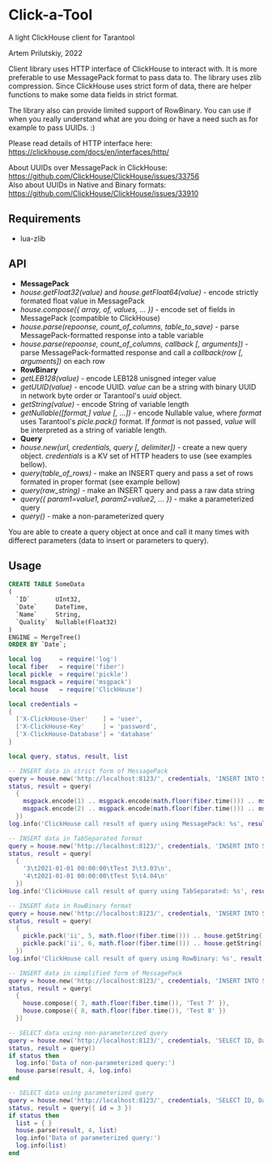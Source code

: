 # Click-a-Tool
A light ClickHouse client for Tarantool

Artem Prilutskiy, 2022

Client library uses HTTP interface of ClickHouse to interact with. It is more preferable to use MessagePack format to pass data to. The library uses zlib compression. Since ClickHouse uses strict form of data, there are helper functions to make some data fields in strict format.

The library also can provide limited support of RowBinary. You can use if when you really understand what are you doing or have a need such as for example to pass UUIDs. :)

Please read details of HTTP interface here: https://clickhouse.com/docs/en/interfaces/http/

About UUIDs over MessagePack in ClickHouse: https://github.com/ClickHouse/ClickHouse/issues/33756 \
Also about UUIDs in Native and Binary formats: https://github.com/ClickHouse/ClickHouse/issues/33910

## Requirements

* lua-zlib

## API

* **MessagePack**
* *house.getFloat32(value)* and *house.getFloat64(value)* - encode strictly formated float value in MessagePack
* *house.compose({ array, of, values, ... })* - encode set of fields in MessagePack (compatible to ClickHouse)
* *house.parse(repoonse, count_of_columns, table_to_save)* - parse MessagePack-formatted response into a table variable
* *house.parse(repoonse, count_of_columns, callback [, arguments])* - parse MessagePack-formatted response and call a *callback(row [, arguments])* on each row 
* **RowBinary**
* *getLEB128(value)* - encode LEB128 unisgned integer value
* *getUUID(value)* - encode UUID. *value* can be a string with binary UUID in network byte order or Tarantool's *uuid* object.
* *getString(value)* - encode String of variable length
* *getNullable([format,] value [, ...])* - encode Nullable value, where *format* uses Tarantool's *picle.pack()* format. If *format* is not passed, *value* will be interpreted as a string of variable length.
* **Query**
* *house.new(url, credentials, query [, delimiter])* - create a new query object. *credentials* is a KV set of HTTP headers to use (see examples bellow).
* *query(table_of_rows)* - make an INSERT query and pass a set of rows formated in proper format (see example bellow)
* *query(raw_string)* - make an INSERT query and pass a raw data string
* *query({ param1=value1, param2=value2, ... })* - make a parameterized query
* *query()* - make a non-parameterized query

You are able to create a query object at once and call it many times with differect parameters (data to insert or parameters to query).

## Usage

```SQL
CREATE TABLE SomeData
(
  `ID`       UInt32,
  `Date`     DateTime,
  `Name`     String,
  `Quality`  Nullable(Float32)
)
ENGINE = MergeTree()
ORDER BY `Date`;
```

```Lua
local log     = require('log')
local fiber   = require('fiber')
local pickle  = require('pickle')
local msgpack = require('msgpack')
local house   = require('ClickHouse')

local credentials =
{
  ['X-ClickHouse-User'    ] = 'user',
  ['X-ClickHouse-Key'     ] = 'password',
  ['X-ClickHouse-Database'] = 'database'
}

local query, status, result, list

-- INSERT data in strict form of MessagePack
query = house.new('http://localhost:8123/', credentials, 'INSERT INTO SomeData (ID, Date, Name, Quality) FORMAT MsgPack')
status, result = query(
  {
    msgpack.encode(1) .. msgpack.encode(math.floor(fiber.time())) .. msgpack.encode('Test 1') .. house.getFloat32(1.01),
    msgpack.encode(2) .. msgpack.encode(math.floor(fiber.time())) .. msgpack.encode('Test 2') .. house.getFloat32(2.02)
  })
log.info('ClickHouse call result of query using MessagePack: %s', result)

-- INSERT data in TabSeparated format
query = house.new('http://localhost:8123/', credentials, 'INSERT INTO SomeData (ID, Date, Name, Quality) FORMAT TabSeparated')
status, result = query(
  {
    '3\t2021-01-01 00:00:00\tTest 3\t3.03\n',
    '4\t2021-01-01 00:00:00\tTest 5\t4.04\n'
  })
log.info('ClickHouse call result of query using TabSeparated: %s', result)

-- INSERT data in RowBinary format
query = house.new('http://localhost:8123/', credentials, 'INSERT INTO SomeData (ID, Date, Name, Quality) FORMAT RowBinary')
status, result = query(
  {
    pickle.pack('ii', 5, math.floor(fiber.time())) .. house.getString('Test 5') .. house.getNullable('f', 5.05),
    pickle.pack('ii', 6, math.floor(fiber.time())) .. house.getString('Test 6') .. house.getNullable('f', 6.06)
  })
log.info('ClickHouse call result of query using RowBinary: %s', result)

-- INSERT data in simplified form of MessagePack
query = house.new('http://localhost:8123/', credentials, 'INSERT INTO SomeData (ID, Date, Name) FORMAT MsgPack')
status, result = query(
  {
    house.compose({ 7, math.floor(fiber.time()), 'Test 7' }),
    house.compose({ 8, math.floor(fiber.time()), 'Test 8' })
  })

-- SELECT data using non-parameterized query
query = house.new('http://localhost:8123/', credentials, 'SELECT ID, Date, Name, Quality FORMAT MsgPack')
status, result = query()
if status then
  log.info('Data of non-parameterized query:')
  house.parse(result, 4, log.info)
end

-- SELECT data using parameterized query
query = house.new('http://localhost:8123/', credentials, 'SELECT ID, Date, Name, Quality WHERE ID > {id:UInt32} FORMAT MsgPack')
status, result = query({ id = 3 })
if status then
  list = { }
  house.parse(result, 4, list)
  log.info('Data of parameterized query:')
  log.info(list)
end
```
